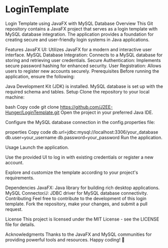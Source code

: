 # LoginTemplate
Login Template using JavaFX with MySQL Database
Overview
This Git repository contains a JavaFX project that serves as a login template with MySQL database integration. The application provides a foundation for creating secure and user-friendly login systems in Java applications.

Features
JavaFX UI: Utilizes JavaFX for a modern and interactive user interface.
MySQL Database Integration: Connects to a MySQL database for storing and retrieving user credentials.
Secure Authentication: Implements secure password hashing for enhanced security.
User Registration: Allows users to register new accounts securely.
Prerequisites
Before running the application, ensure the following:

Java Development Kit (JDK) is installed.
MySQL database is set up with the required schema and tables.
Setup
Clone the repository to your local machine:

bash
Copy code
git clone https://github.com/J2EE-Hunger/LoginTemplate.git
Open the project in your preferred Java IDE.

Configure the MySQL database connection in the config.properties file:

properties
Copy code
db.url=jdbc:mysql://localhost:3306/your_database
db.user=your_username
db.password=your_password
Run the application.

Usage
Launch the application.

Use the provided UI to log in with existing credentials or register a new account.

Explore and customize the template according to your project's requirements.

Dependencies
JavaFX: Java library for building rich desktop applications.
MySQL Connector/J: JDBC driver for MySQL database connectivity.
Contributing
Feel free to contribute to the development of this login template. Fork the repository, make your changes, and submit a pull request.

License
This project is licensed under the MIT License - see the LICENSE file for details.

Acknowledgments
Thanks to the JavaFX and MySQL communities for providing powerful tools and resources.
Happy coding! 🚀
